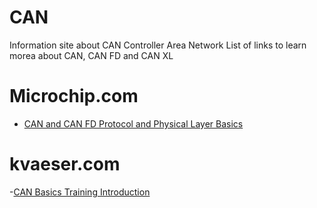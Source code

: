 # CAN

Information site about CAN Controller Area Network
List of links to learn morea about CAN, CAN FD and CAN XL

# Microchip.com
- [CAN and CAN FD Protocol and Physical Layer Basics](https://mu.microchip.com/understanding-the-can-fd-protocol)

# kvaeser.com
-[CAN Basics Training Introduction](https://www.kvaser.com/lesson/can-basics-training-introduction/)
